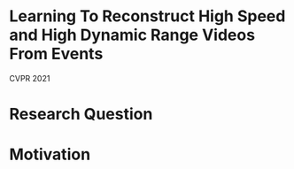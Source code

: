 # Learning To Reconstruct High Speed and High Dynamic Range Videos From Events

CVPR 2021

# Research Question

# Motivation